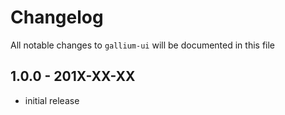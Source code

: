 # Changelog

All notable changes to `gallium-ui` will be documented in this file

## 1.0.0 - 201X-XX-XX

- initial release
